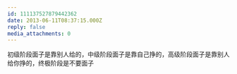 ```yaml
---
id: 111137527879442362
date: 2013-06-11T08:37:15.000Z
reply: false
media_attachments: 0
---
```


初级阶段面子是靠别人给的，中级阶段面子是靠自己挣的，高级阶段面子是靠别人给你挣的，终极阶段是不要面子

